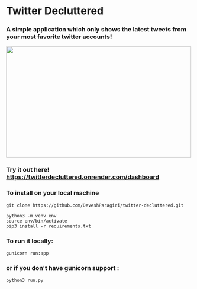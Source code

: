 # Twitter Decluttered
### A simple application which only shows the latest tweets from your most favorite twitter accounts!

<img src="https://media.giphy.com/media/rFWdd3on1K2ZU6Wa8l/giphy.gif" width="500" height="300" />

### Try it out here! https://twitterdecluttered.onrender.com/dashboard

### To install on your local machine
```
git clone https://github.com/DeveshParagiri/twitter-decluttered.git
```
```
python3 -m venv env
source env/bin/activate
pip3 install -r requirements.txt
```
### To run it locally:
```
gunicorn run:app
```
### or if you don't have gunicorn support :
```
python3 run.py
```
